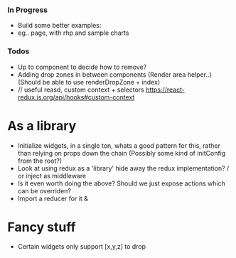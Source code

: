 ### In Progress

- Build some better examples:
- eg.. page, with rhp and sample charts

### Todos

- Up to component to decide how to remove?
- Adding drop zones in between components (Render area helper..) (Should be able to use renderDropZone + index)
- // useful reasd, custom context + selectors https://react-redux.js.org/api/hooks#custom-context

# As a library

- Initialize widgets, in a single ton, whats a good pattern for this, rather than relying on props down the chain (Possibly some kind of initConfig from the root?)
- Look at using redux as a 'library' hide away the redux implementation? / or inject as middleware
- Is it even worth doing the above? Should we just expose actions which can be overriden?
- Import a reducer for it &

# Fancy stuff

- Certain widgets only support [x,y,z] to drop
